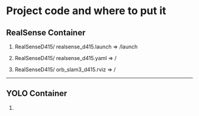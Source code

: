 # Project code and where to put it

## RealSense Container

1. RealSenseD415/ realsense_d415.launch => /launch

2. RealSenseD415/ realsense_d415.yaml => /

3. RealSenseD415/ orb_slam3_d415.rviz => /

---
## YOLO Container

1. 